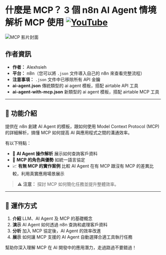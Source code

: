 # 什麼是 MCP？ 3 個 n8n AI Agent 情境解析 MCP 使用 [![YouTube](https://img.shields.io/badge/Watch%20on-YouTube-red?logo=youtube)](https://youtu.be/MwHuCtkzvdo)

![MCP 影片封面](https://github.com/qwedsazxc78/ai-automation-n8n/blob/main/n8n/9-ai-agent-with-mcp/cover.png?raw=true)

## 作者資訊

* **作者：** Alexhsieh
* **平台：** n8n（您可以將 `.json` 文件導入自己的 n8n 來查看完整流程）
* **注意事項：** `.json` 文件中已移除所有 API 金鑰
* **ai-agent.json** 傳統類型的 ai agent 模板，搭配 airtable API 工具
* **ai-agent-with-mcp.json** 新類型的 ai agent 模板，搭配 airtable MCP 工具

---

## 📌 功能介紹

提供在 n8n 創建 AI Agent 的模板，跟如何使用 Model Context Protocol (MCP) 的詳細解析，搞懂 MCP 如何提高 AI 與應用程式之間的溝通效率。

有以下特點：

* 🤖 **AI Agent 操作解析** 展示如何查詢客戶資料
* 🔄 **MCP 的角色與優勢** 如統一語言協定
* 📈 **有無 MCP 的實作案例** 比較 AI Agent 在有 MCP 跟沒有 MCP 的差異比較，利用真實應用場景展示

> ⚠ **注意：** 探討 MCP 如何簡化任務並提升整體效率。

---

## 🔧 運作方式

1. **介紹** LLM、AI Agent 及 MCP 的基礎概念
2. **演示** AI Agent 如何透過 n8n 查詢和處理客戶資料
3. **分析** 加入 MCP 協定後，AI Agent 的效率改進
4. **展示** 如何讓 MCP 支援的 AI Agent 自動選擇合適工具執行任務

幫助你深入理解 MCP 在 AI 開發中的應用潛力，走過路過不要錯過！
